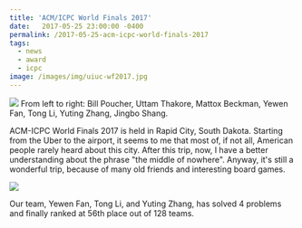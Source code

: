 ```yaml
---
title: 'ACM/ICPC World Finals 2017'
date:   2017-05-25 23:00:00 -0400
permalink: /2017-05-25-acm-icpc-world-finals-2017
tags:
  - news
  - award
  - icpc
image: /images/img/uiuc-wf2017.jpg
---
```


![](/images/img/uiuc-wf2017.jpg)
From left to right: Bill Poucher, Uttam Thakore, Mattox Beckman, Yewen Fan, Tong Li, Yuting Zhang, Jingbo Shang.

ACM-ICPC World Finals 2017 is held in Rapid City, South Dakota. Starting from the Uber to the airport, it seems to me that most of, if not all, American people rarely heard about this city. After this trip, now, I have a better understanding about the phrase "the middle of nowhere". Anyway, it's still a wonderful trip, because of many old friends and interesting board games.

![](/images/img/uiuc-wf2017-team.jpg)

Our team, Yewen Fan, Tong Li, and Yuting Zhang, has solved 4 problems and finally ranked at 56th place out of 128 teams.
